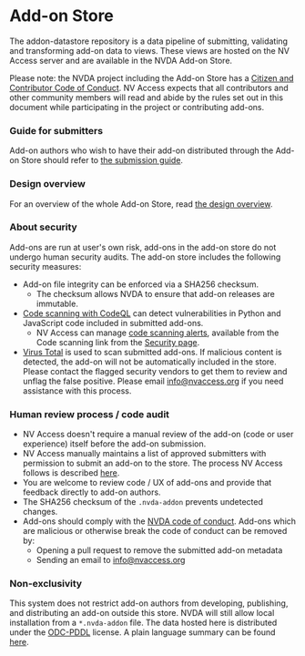 # Add-on Store

The addon-datastore repository is a data pipeline of submitting, validating and transforming add-on data to views.
These views are hosted on the NV Access server and are available in the NVDA Add-on Store.

Please note: the NVDA project including the Add-on Store has a [Citizen and Contributor Code of Conduct](https://github.com/nvaccess/nvda/blob/master/CODE_OF_CONDUCT.md).
NV Access expects that all contributors and other community members will read and abide by the rules set out in this document while participating in the project or contributing add-ons.

### Guide for submitters
Add-on authors who wish to have their add-on distributed through the Add-on Store should refer to [the submission guide](./docs/submitters/submissionGuide.md).

### Design overview
For an overview of the whole Add-on Store, read [the design overview](./docs/design/designOverview.md).

### About security 
Add-ons are run at user's own risk, add-ons in the add-on store do not undergo human security audits.
The add-on store includes the following security measures:

- Add-on file integrity can be enforced via a SHA256 checksum.
  - The checksum allows NVDA to ensure that add-on releases are immutable.
- [Code scanning with CodeQL](https://docs.github.com/en/code-security/code-scanning/introduction-to-code-scanning/about-code-scanning-with-codeql) can detect vulnerabilities in Python and JavaScript code included in submitted add-ons.
  - NV Access can manage [code scanning alerts](https://docs.github.com/en/code-security/code-scanning/managing-code-scanning-alerts/about-code-scanning-alerts), available from the Code scanning link from the [Security page](https://github.com/nvaccess/addon-datastore/security).
- [Virus Total](https://www.virustotal.com/) is used to scan submitted add-ons.
If malicious content is detected, the add-on will not be automatically included in the store.
Please contact the flagged security vendors to get them to review and unflag the false positive. 
Please email info@nvaccess.org if you need assistance with this process.


### Human review process / code audit
- NV Access doesn't require a manual review of the add-on (code or user experience) itself before the add-on submission.
- NV Access manually maintains a list of approved submitters with permission to submit an add-on to the store.
The process NV Access follows is described [here](./docs/dev/submissionReview.md#approving-an-author-to-submit-to-a-particular-add-on-id-for-the-first-time).
- You are welcome to review code / UX of add-ons and provide that feedback directly to add-on authors.
- The SHA256 checksum of the `.nvda-addon` prevents undetected changes.
- Add-ons should comply with the [NVDA code of conduct](https://github.com/nvaccess/nvda/blob/master/CODE_OF_CONDUCT.md).
Add-ons which are malicious or otherwise break the code of conduct can be removed by:
  - Opening a pull request to remove the submitted add-on metadata
  - Sending an email to <info@nvaccess.org>

### Non-exclusivity
This system does not restrict add-on authors from developing, publishing, and distributing an add-on outside this store.
NVDA will still allow local installation from a `*.nvda-addon` file.
The data hosted here is distributed under the [ODC-PDDL](https://opendatacommons.org/licenses/pddl/1-0/) license.
A plain language summary can be found [here](https://opendatacommons.org/licenses/pddl/summary/).
